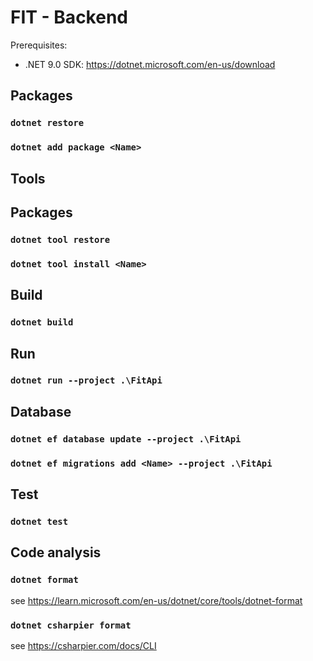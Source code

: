 # FIT - Backend

Prerequisites:

-   .NET 9.0 SDK: https://dotnet.microsoft.com/en-us/download

## Packages

### `dotnet restore`

### `dotnet add package <Name>`

## Tools

## Packages

### `dotnet tool restore`

### `dotnet tool install <Name>`

## Build

### `dotnet build`

## Run

### `dotnet run --project .\FitApi`

## Database

### `dotnet ef database update --project .\FitApi`

### `dotnet ef migrations add <Name> --project .\FitApi`

## Test

### `dotnet test`

## Code analysis

### `dotnet format`

see https://learn.microsoft.com/en-us/dotnet/core/tools/dotnet-format

### `dotnet csharpier format`

see https://csharpier.com/docs/CLI
